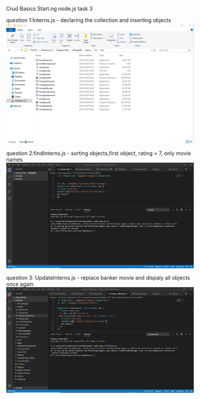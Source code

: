 Crud Basics
Start.ng  node.js task 3

question 1:Interns.js - declaring the collection and inserting objects
![interns.js](https://github.com/Jesuseme/mongodb-basics/blob/master/mongo_exe.png)

question 2:findInterns.js - sorting objects,first object, rating = 7, only movie names
![findInterns.js](https://github.com/Jesuseme/mongodb-basics/blob/master/databaseCreate.png)

question 3: UpdateInterns.js - replace banker movie and dispaly all objects once again
![updateInterns.js](https://github.com/Jesuseme/mongodb-basics/blob/master/collectionCreate.png)
